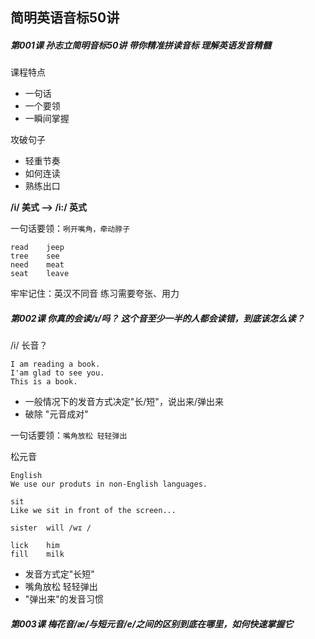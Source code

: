 ## 简明英语音标50讲

##### 第001课 孙志立简明音标50讲 带你精准拼读音标 理解英语发音精髓
课程特点
- 一句话
- 一个要领
- 一瞬间掌握

攻破句子
- 轻重节奏
- 如何连读
- 熟练出口

**/i/ 美式 --> /i:/ 英式**

一句话要领：`咧开嘴角，牵动脖子`

```
read    jeep
tree    see
need    meat
seat    leave
```
牢牢记住：英汉不同音 练习需要夸张、用力

##### 第002课 你真的会读/ɪ/吗？ 这个音至少一半的人都会读错，到底该怎么读？

/i/ 长音？
```
I am reading a book.
I'am glad to see you.
This is a book.
```
- 一般情况下的发音方式决定"长/短"，说出来/弹出来
- 破除 "元音成对"

一句话要领：`嘴角放松 轻轻弹出`

松元音
```
English
We use our produts in non-English languages.

sit
Like we sit in front of the screen...

sister  will /wɪ /

lick    him
fill    milk
```

- 发音方式定"长短"
- 嘴角放松 轻轻弹出
- "弹出来"的发音习惯

##### 第003课 梅花音/æ/与短元音/e/之间的区别到底在哪里，如何快速掌握它